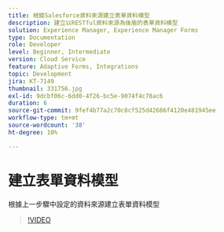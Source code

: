 ```yaml
---
title: 根據Salesforce資料來源建立表單資料模型
description: 建立以RESTful資料來源為後盾的表單資料模型
solution: Experience Manager, Experience Manager Forms
type: Documentation
role: Developer
level: Beginner, Intermediate
version: Cloud Service
feature: Adaptive Forms, Integrations
topic: Development
jira: KT-7149
thumbnail: 331756.jpg
exl-id: 9dcbf06c-6dd0-4f26-bc5e-9074f4c78ac6
duration: 6
source-git-commit: 9fef4b77a2c70c8cf525d42686f4120e481945ee
workflow-type: tm+mt
source-wordcount: '38'
ht-degree: 10%

---
```


# 建立表單資料模型

根據上一步驟中設定的資料來源建立表單資料模型

>[!VIDEO](https://video.tv.adobe.com/v/331756?quality=12&learn=on)
